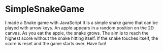 # SimpleSnakeGame
I made a Snake game with JavaScript
It is a simple snake game that can be played with arrow keys. 
An apple appears in a random position on the 2D canvas. 
As you eat the apple, the snake grows. 
The aim is to reach the highest score without the snake hitting itself. 
If the snake touches itself, the score is reset and the game starts over.
Have fun!
